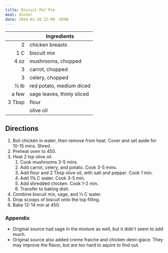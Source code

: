 ```yaml
---
title: Biscuit Pot Pie
meal: dinner
date: 2024-01-26 12:00 -0500
---
```


|| Ingredients |
|-:|-|
2      | chicken breasts
1 C    | biscuit mix
4 oz   | mushrooms, chopped
3      | carrot, chopped
3      | celery, chopped
½ lb   | red potato, medium diced
a few  | sage leaves, thinly sliced
3 Tbsp | flour
&nbsp; | olive oil

## Directions

1. Boil chicken in water, then remove from heat. Cover and set aside for 10-15 mins. Shred.
2. Preheat oven to 450.
3. Heat 2 tsp olive oil.
   1. Cook mushrooms 3-5 mins.
   2. Add carrot, celery, and potato. Cook 3-5 mins.
   3. Add flour and 2 Tbsp olive oil, with salt and pepper. Cook 1 min.
   4. Add 1¾ C water. Cook 3-5 min.
   5. Add shredded chicken. Cook 1-2 min.
   6. Transfer to baking dish.
4. Combine biscuit mix, sage, and ⅓ C water.
5. Drop scoops of biscuit onto the top filling.
6. Bake 12-14 min at 450.

### Appendix

* Original source had sage in the mixture as well, but it didn't seem to add much.
* Original source also added creme fraiche and chicken demi-glace. They may improve the flavor, but are too hard to aquire to find out.
